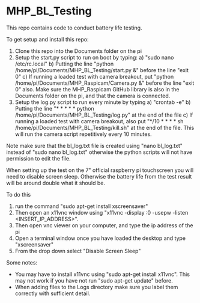 # MHP_BL_Testing

This repo contains code to conduct battery life testing.

To get setup and install this repo:
1. Clone this repo into the Documents folder on the pi
2. Setup the start.py script to run on boot by typing:
   a) "sudo nano /etc/rc.local"
   b) Putting the line "python /home/pi/Documents/MHP_BL_Testing/start.py &" before the line "exit 0"
   c) If running a loaded test with camera breakout, put "python /home/pi/Documents/MHP_Raspicam/Camera.py &" before the line "exit 0"
      also. Make sure the MHP_Raspicam GitHub library is also in the Documents folder on the pi, and that the camera is connected.
3. Setup the log.py script to run every minute by typing
   a) "crontab -e"
   b) Putting the line "* * * * * python /home/pi/Documents/MHP_BL_Testing/log.py" at the end of the file
   c) If running a loaded test with camera breakout, also put "*/10 * * * * sh /home/pi/Documents/MHP_BL_Testing/kill.sh" at the end of 
      the file. This will run the camera script repetitively every 10 minutes.

Note make sure that the bl_log.txt file is created using "nano bl_log.txt" instead of "sudo nano bl_log.txt" otherwise the python
scripts will not have permission to edit the file.

When setting up the test on the 7" official raspberry pi touchscreen you will need to disable screen sleep. Otherwise the battery life from the test result will be around double what it should be.

To do this 
1) run the command "sudo apt-get install xscreensaver"
2) Then open an x11vnc window using "x11vnc -display :0 -usepw -listen <INSERT_IP_ADDRESS>".
3) Then open vnc viewer on your computer, and type the ip address of the pi
4) Open a terminal window once you have loaded the desktop and type "xscreensaver"
5) From the drop down select "Disable Screen Sleep"

Some notes:
- You may have to install x11vnc using "sudo apt-get install x11vnc". This may not work if you have not run "sudo apt-get update" before.
- When adding files to the Logs directory make sure you label them correctly with sufficient detail.
